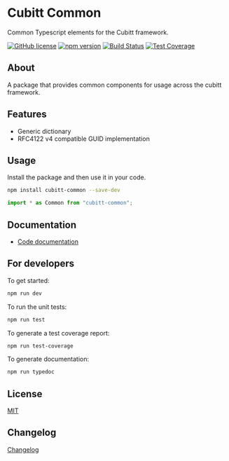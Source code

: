 # Cubitt Common
Common Typescript elements for the Cubitt framework.

[![GitHub license](https://img.shields.io/badge/license-MIT-blue.svg)](https://raw.githubusercontent.com/uu-cubitt/common/master/LICENSE)
[![npm version](https://badge.fury.io/js/cubitt-common.svg)](https://badge.fury.io/js/cubitt-common)
[![Build Status](https://travis-ci.org/uu-cubitt/common.svg?branch=master)](https://travis-ci.org/uu-cubitt/common)
[![Test Coverage](https://codeclimate.com/github/uu-cubitt/common/badges/coverage.svg)](https://codeclimate.com/github/uu-cubitt/common/coverage)

## About

A package that provides common components for usage across the cubitt framework.

## Features

* Generic <string to any> dictionary
* RFC4122 v4 compatible GUID implementation

## Usage

Install the package and then use it in your code.

```bash
npm install cubitt-common --save-dev
```

```typescript
import * as Common from "cubitt-common";
```

## Documentation

* [Code documentation](https://uu-cubitt.github.io/common/)

## For developers

To get started:

```bash
npm run dev
```

To run the unit tests:

```bash
npm run test
```

To generate a test coverage report:

```bash
npm run test-coverage
```

To generate documentation:

```bash
npm run typedoc
```

## License

[MIT](LICENSE)

## Changelog

[Changelog](changelog.md)
